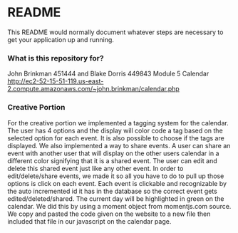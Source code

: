 # README #

This README would normally document whatever steps are necessary to get your application up and running.

### What is this repository for? ###

John Brinkman 451444 and Blake Dorris 449843 Module 5 Calendar 
http://ec2-52-15-51-119.us-east-2.compute.amazonaws.com/~john.brinkman/calendar.php
### Creative Portion ###
For the creative portion we implemented a tagging system for the calendar. The user has 4 options and the display will color code a tag based on the selected option for each
event. It is also possible to choose if the tags are displayed. We also implemented a way to share events. A user can share an event with another user that will display on the 
other users calendar in a different color signifying that it is a shared event. The user can edit and delete this shared event just like any other event.
In order to edit/delete/share events, we made it so all you have to do to pull up those options is click on each event. Each event is clickable and recognizable by the auto 
incremented id it has in the database so the correct event gets edited/deleted/shared. The current day will be highlighted in green on the calendar. We did this by using a moment object from momentjs.com source.
We copy and pasted the code given on the website to a new file then included that file in our javascript on the calendar page. 

